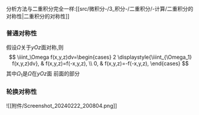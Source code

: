 
分析方法与二重积分完全一样:[[src/微积分-/3_积分-/二重积分/-计算/二重积分的对称性|二重积分的对称性]]

### 普通对称性
假设$\Omega$关于$yOz$面对称,则
$$
\iiint_\Omega f(x,y,z)dv=\begin{cases}
2 \displaystyle{\iiint_{\Omega_1} f(x,y,z)dv},  & f(x,y,z)=f(-x,y,z), \\
0,  & f(x,y,z)=-f(-x,y,z),
\end{cases}
$$
其中$\Omega_1$是$\Omega$在$yOz$面 前面的部分

### 轮换对称性
![[附件/Screenshot_20240222_200804.png]]

